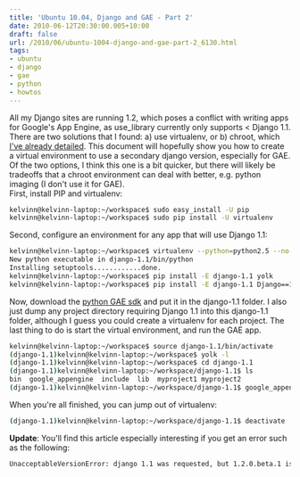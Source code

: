 ```yaml
---
title: 'Ubuntu 10.04, Django and GAE - Part 2'
date: 2010-06-12T20:30:00.005+10:00
draft: false
url: /2010/06/ubuntu-1004-django-and-gae-part-2_6130.html
tags: 
- ubuntu
- django
- gae
- python
- howtos
---
```


All my Django sites are running 1.2, which poses a conflict with writing apps for Google's App Engine, as use_library currently only supports < Django 1.1. There are two solutions that I found: a) use virtualenv, or b) chroot, which [I've already detailed](http://www.kelvinism.com/howtos/ubuntu-1004-django-and-gae-part-1/). This document will hopefully show you how to create a virtual environment to use a secondary django version, especially for GAE. Of the two options, I think this one is a bit quicker, but there will likely be tradeoffs that a chroot environment can deal with better, e.g. python imaging (I don't use it for GAE).  
First, install PIP and virtualenv:  

```bash
kelvinn@kelvinn-laptop:~/workspace$ sudo easy_install -U pip
kelvinn@kelvinn-laptop:~/workspace$ sudo pip install -U virtualenv

```  
  
Second, configure an environment for any app that will use Django 1.1:  

```bash
kelvinn@kelvinn-laptop:~/workspace$ virtualenv --python=python2.5 --no-site-packages django-1.1
New python executable in django-1.1/bin/python
Installing setuptools............done.
kelvinn@kelvinn-laptop:~/workspace$ pip install -E django-1.1 yolk
kelvinn@kelvinn-laptop:~/workspace$ pip install -E django-1.1 Django==1.1
```  
  
Now, download the [python GAE sdk](http://code.google.com/appengine/downloads.html#Google_App_Engine_SDK_for_Python) and put it in the django-1.1 folder. I also just dump any project directory requiring Django 1.1 into this django-1.1 folder, although I guess you could create a virtualenv for each project. The last thing to do is start the virtual environment, and run the GAE app.  

```bash
kelvinn@kelvinn-laptop:~/workspace$ source django-1.1/bin/activate
(django-1.1)kelvinn@kelvinn-laptop:~/workspace$ yolk -l
(django-1.1)kelvinn@kelvinn-laptop:~/workspace$ cd django-1.1
(django-1.1)kelvinn@kelvinn-laptop:~/workspace/django-1.1$ ls
bin  google_appengine  include  lib  myproject1 myproject2
(django-1.1)kelvinn@kelvinn-laptop:~/workspace/django-1.1$ google_appengine/dev_appserver.py myproject1
```  
  
When you're all finished, you can jump out of virtualenv:  

```bash
(django-1.1)kelvinn@kelvinn-laptop:~/workspace/django-1.1$ deactivate
```  
  
**Update**: You'll find this article especially interesting if you get an error such as the following:  

```bash
UnacceptableVersionError: django 1.1 was requested, but 1.2.0.beta.1 is already in use
```